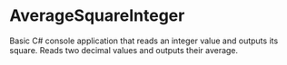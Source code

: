 # AverageSquareInteger
Basic C# console application that reads an integer value and outputs its square.
Reads two decimal values and outputs their average.
